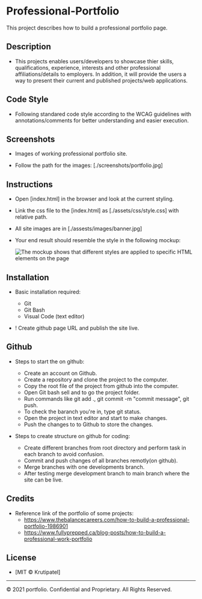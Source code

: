 # Professional-Portfolio

This project describes how to build a professional portfolio page.

## Description

* This projects enables users/developers to showcase thier skills, qualifications, experience, 
interests and other professional affiliations/details to employers. In addition, it will provide the users
a way to present their current and published projects/web applications.

## Code Style

* Following standared code style according to the WCAG guidelines with annotations/comments for better understanding and easier execution.
## Screenshots

* Images of working professional portfolio site. 

* Follow the path for the images: [./screenshots/portfolio.jpg]

## Instructions

* Open [index.html] in the browser and look at the current styling.

* Link the css file to the [index.html] as [./assets/css/style.css] with relative path.

* All site images are in [./assests/images/banner.jpg]

* Your end result should resemble the style in the following mockup:

  ![The mockup shows that different styles are applied to specific HTML elements on the page](./screenshots/portfolio-mockup.gif)

## Installation

* Basic installation required:
    * Git
    * Git Bash
    * Visual Code (text editor)

* ! Create github page URL and publish the site live.

## Github

* Steps to start the on github:
    * Create an account on Github.
    * Create a repository and clone the project to the computer.
    * Copy the root file of the project from github into the computer.
    * Open Git bash sell and to go the project folder.
    * Run commands like git add ., git commit -m "commit message", git push.
    * To check the baranch you're in, type git status.
    * Open the project in text editor and start to make changes.
    * Push the changes to to Github to store the changes.

* Steps to create structure on github for coding:
    * Create different branches from root directory and perform task in each branch to avoid confusion.
    * Commit and push changes of all branches remotly(on github).
    * Merge branches with one developments branch.
    * After testing merge development branch to main branch where the site can be live.

## Credits

* Reference link of the portfolio of some projects:
    * https://www.thebalancecareers.com/how-to-build-a-professional-portfolio-1986901
    * https://www.fullyprepped.ca/blog-posts/how-to-build-a-professional-work-portfolio

## License

* [MIT © Krutipatel]

---
© 2021 portfolio. Confidential and Proprietary. All Rights Reserved.
